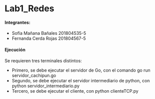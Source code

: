 # Lab1_Redes

#### Integrantes:
- Sofía Mañana Bañales 201804535-5
- Fernanda Cerda Rojas 201804567-5
    
#### Ejecución
Se requieren tres terminales distintos:
- Primero, se debe ejecutar el servidor de Go, con el comando go run servidor_cachipun.go
- Segundo, se debe ejecutar el servidor intermediario de python, con python servidor_intermediario.py
- Tercero, se debe ejecutar el cliente,  con python clienteTCP.py
    
